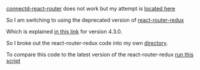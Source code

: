 
[connectd-react-router](https://github.com/supasate/connected-react-router)
does not work but my attempt is
[located here](https://github.com/stormtracks/florida-mui-menu-connected)

So I am switching to using the deprecated version of
[react-router-redux](https://github.com/ReactTraining/react-router/tree/master/packages/react-router-redux)

Which is explained [in this link](https://github.com/ReactTraining/react-router/releases/tag/v4.3.0) for version 4.3.0.

So I broke out the react-router-redux code into my own
[directory](https://github.com/stormasm/florida-mui-menu-react-router-redux/tree/master/fl15/src/rrr).

To compare this code to the latest version of the react-router-redux
[run this script](https://github.com/stormasm/florida-mui-menu-react-router-redux/blob/master/fl15/compare)
